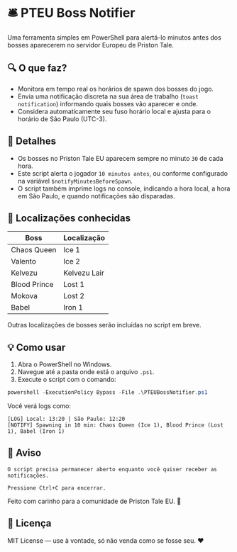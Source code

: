 # 🛎️ PTEU Boss Notifier

Uma ferramenta simples em PowerShell para alertá-lo minutos antes dos bosses aparecerem no servidor Europeu de Priston Tale.

## 🔍 O que faz?

- Monitora em tempo real os horários de spawn dos bosses do jogo.
- Envia uma notificação discreta na sua área de trabalho (`toast notification`) informando quais bosses vão aparecer e onde.
- Considera automaticamente seu fuso horário local e ajusta para o horário de São Paulo (UTC-3).

## 📌 Detalhes

- Os bosses no Priston Tale EU aparecem sempre no minuto `30` de cada hora.
- Este script alerta o jogador `10 minutos antes`, ou conforme configurado na variável `$notifyMinutesBeforeSpawn`.
- O script também imprime logs no console, indicando a hora local, a hora em São Paulo, e quando notificações são disparadas.

## 📍 Localizações conhecidas

| Boss          | Localização       |
|---------------|-------------------|
| Chaos Queen   | Ice 1             |
| Valento       | Ice 2             |
| Kelvezu       | Kelvezu Lair      |
| Blood Prince  | Lost 1            |
| Mokova        | Lost 2            |
| Babel         | Iron 1            |

Outras localizações de bosses serão incluídas no script em breve.

## 💡 Como usar

1. Abra o PowerShell no Windows.
2. Navegue até a pasta onde está o arquivo `.ps1`.
3. Execute o script com o comando:

```powershell
powershell -ExecutionPolicy Bypass -File .\PTEUBossNotifier.ps1
```
Você verá logs como:
```
[LOG] Local: 13:20 | São Paulo: 12:20  
[NOTIFY] Spawning in 10 min: Chaos Queen (Ice 1), Blood Prince (Lost 1), Babel (Iron 1)
```

## 🚨 Aviso

    O script precisa permanecer aberto enquanto você quiser receber as notificações.

    Pressione Ctrl+C para encerrar.

Feito com carinho para a comunidade de Priston Tale EU. 💙

## 📜 Licença

MIT License — use à vontade, só não venda como se fosse seu. ❤️
